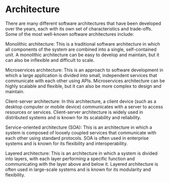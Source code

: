 # Architecture

There are many different software architectures that have been developed over the years, each with its own set of characteristics and trade-offs. Some of the most well-known software architectures include:

Monolithic architecture: This is a traditional software architecture in which all components of the system are combined into a single, self-contained unit. A monolithic architecture can be easy to develop and maintain, but it can also be inflexible and difficult to scale.

Microservices architecture: This is an approach to software development in which a large application is divided into small, independent services that communicate with each other using APIs. Microservices architecture can be highly scalable and flexible, but it can also be more complex to design and maintain.

Client-server architecture: In this architecture, a client device (such as a desktop computer or mobile device) communicates with a server to access resources or services. Client-server architecture is widely used in distributed systems and is known for its scalability and reliability.

Service-oriented architecture (SOA): This is an architecture in which a system is composed of loosely coupled services that communicate with each other using standard protocols. SOA is often used in enterprise systems and is known for its flexibility and interoperability.

Layered architecture: This is an architecture in which a system is divided into layers, with each layer performing a specific function and communicating with the layer above and below it. Layered architecture is often used in large-scale systems and is known for its modularity and flexibility.
